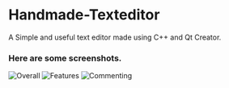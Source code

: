 # Handmade-Texteditor

A Simple and useful text editor made using C++ and Qt Creator.

### Here are some screenshots.

![Overall](/Screenshots/Txt1.png)
![Features](/Screenshots/Txt2.png)
![Commenting](/Screenshots/Txt3.png)
